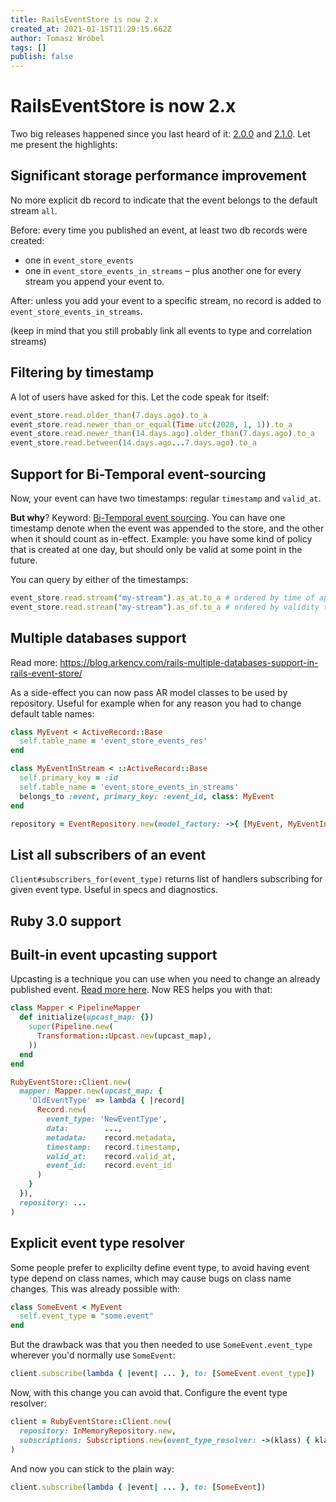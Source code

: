 ```yaml
---
title: RailsEventStore is now 2.x
created_at: 2021-01-15T11:29:15.662Z
author: Tomasz Wróbel
tags: []
publish: false
---
```


# RailsEventStore is now 2.x

Two big releases happened since you last heard of it: [2.0.0](https://github.com/RailsEventStore/rails_event_store/releases/tag/v2.0.0) and [2.1.0](https://github.com/RailsEventStore/rails_event_store/releases/tag/v2.1.0). Let me present the highlights:

## Significant storage performance improvement

No more explicit db record to indicate that the event belongs to the default stream `all`.

Before: every time you published an event, at least two db records were created:

* one in `event_store_events`
* one in `event_store_events_in_streams` – plus another one for every stream you append your event to.

After: unless you add your event to a specific stream, no record is added to `event_store_events_in_streams`.

(keep in mind that you still probably link all events to type and correlation streams)

## Filtering by timestamp 

A lot of users have asked for this. Let the code speak for itself:

```ruby
event_store.read.older_than(7.days.ago).to_a
event_store.read.newer_than_or_equal(Time.utc(2020, 1, 1)).to_a
event_store.read.newer_than(14.days.ago).older_than(7.days.ago).to_a
event_store.read.between(14.days.ago...7.days.ago).to_a
```

## Support for Bi-Temporal event-sourcing

Now, your event can have two timestamps: regular `timestamp` and `valid_at`.

**But why**? Keyword: [Bi-Temporal event sourcing](https://www.youtube.com/watch?v=xzekp1RuZbM). You can have one timestamp denote when the event was appended to the store, and the other when it should count as in-effect. Example: you have some kind of policy that is created at one day, but should only be valid at some point in the future.

You can query by either of the timestamps:

```ruby
event_store.read.stream("my-stream").as_at.to_a # ordered by time of appending (timestamp)
event_store.read.stream("my-stream").as_of.to_a # ordered by validity time (valid_at)
```

## Multiple databases support

Read more: https://blog.arkency.com/rails-multiple-databases-support-in-rails-event-store/

As a side-effect you can now pass AR model classes to be used by repository. Useful for example when for any reason you had to change default table names:

```ruby
class MyEvent < ActiveRecord::Base
  self.table_name = 'event_store_events_res'
end

class MyEventInStream < ::ActiveRecord::Base
  self.primary_key = :id
  self.table_name = 'event_store_events_in_streams'
  belongs_to :event, primary_key: :event_id, class: MyEvent
end

repository = EventRepository.new(model_factory: ->{ [MyEvent, MyEventInStream] }, serializer: YAML)
```

## List all subscribers of an event

`Client#subscribers_for(event_type)` returns list of handlers subscribing for given event type. Useful in specs and diagnostics.

## Ruby 3.0 support

## Built-in event upcasting support

Upcasting is a technique you can use when you need to change an already published event. [Read more here](https://blog.arkency.com/4-strategies-when-you-need-to-change-a-published-event/). Now RES helps you with that:

```ruby
class Mapper < PipelineMapper
  def initialize(upcast_map: {})
    super(Pipeline.new(
      Transformation::Upcast.new(upcast_map),
    ))
  end
end

RubyEventStore::Client.new(
  mapper: Mapper.new(upcast_map: {
    'OldEventType' => lambda { |record|
      Record.new(
        event_type: 'NewEventType',
        data:        ...,
        metadata:    record.metadata,
        timestamp:   record.timestamp,
        valid_at:    record.valid_at,
        event_id:    record.event_id
      )
    }
  }),
  repository: ...
) 
```

## Explicit event type resolver

Some people prefer to explicilty define event type, to avoid having event type depend on class names, which may cause bugs on class name changes. This was already possible with: 

```ruby
class SomeEvent < MyEvent
  self.event_type = "some.event"
end
```

But the drawback was that you then needed to use `SomeEvent.event_type` wherever you'd normally use `SomeEvent`:

```ruby
client.subscribe(lambda { |event| ... }, to: [SomeEvent.event_type])
```

Now, with this change you can avoid that. Configure the event type resolver:

```ruby
client = RubyEventStore::Client.new(
  repository: InMemoryRepository.new,
  subscriptions: Subscriptions.new(event_type_resolver: ->(klass) { klass.event_type })
)
```

And now you can stick to the plain way:

```ruby
client.subscribe(lambda { |event| ... }, to: [SomeEvent]) 
```


<!-- Migrations -->
